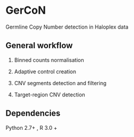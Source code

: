 # GerCoN
Germline Copy Number detection in Haloplex data

## General workflow

1.	Binned counts normalisation

2.	Adaptive control creation

3.	CNV segments detection and filtering

4.	Target-region CNV detection

## Dependencies

Python 2.7+ , R 3.0 +  
